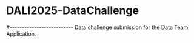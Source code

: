 # DALI2025-DataChallenge
#--------------------------
Data challenge submission for the Data Team Application. 
